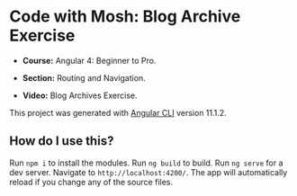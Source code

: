 # Code with Mosh: Blog Archive Exercise


* **Course:** Angular 4: Beginner to Pro.

* **Section:** Routing and Navigation.

* **Video:** Blog Archives Exercise.

This project was generated with [Angular CLI](https://github.com/angular/angular-cli) version 11.1.2.

## How do I use this?
Run `npm i` to install the modules.
Run `ng build` to build.
Run `ng serve` for a dev server. Navigate to `http://localhost:4200/`. The app will automatically reload if you change any of the source files.


